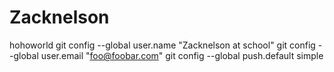# Zacknelson

hohoworld
git config --global user.name "Zacknelson at school"
git config --global user.email "foo@foobar.com"
git config --global push.default simple

